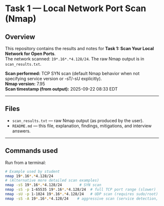 # Task 1 — Local Network Port Scan (Nmap)

## Overview
This repository contains the results and notes for **Task 1: Scan Your Local Network for Open Ports**.  
The network scanned: `19*.16*.*4.128/24`. The raw Nmap output is in `scan_results.txt`.

**Scan performed:** TCP SYN scan (default Nmap behavior when not specifying service version or -sT/-sU explicitly).  
**Nmap version:** 7.95  
**Scan timestamp (from output):** 2025-09-22 08:33 EDT

---

## Files
- `scan_results.txt` — raw Nmap output (as produced by the user).
- `README.md` — this file, explanation, findings, mitigations, and interview answers.

---

## Commands used
Run from a terminal:
```bash
# Example used by student
nmap 19*.16*.*4.128/24
# (Alternative more detailed scan examples)
nmap -sS 19*.16*.*4.128/24        # SYN scan
nmap -sS -p 1-65535 19*.16*.*4.128/24  # full TCP port range (slower)
nmap -sU -p 1-1024 19*.16*.*4.128/24   # UDP scan (requires sudo/root)
nmap -sS -A 19*.16*.*4.128/24    # aggressive scan (service detection, OS detect)
